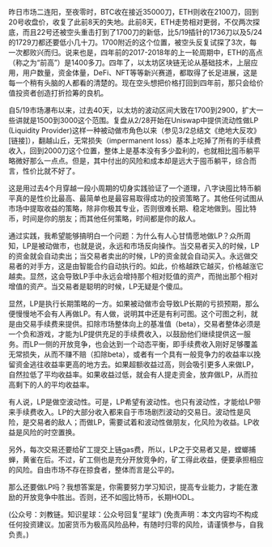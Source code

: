 
昨日市场二连阳，至夜零时，BTC收在接近35000刀，ETH则收在2100刀，回到20号收盘价，收复了此前8天的失地。此前8天，ETH走势相对更弱，不仅两次探底，而且22号还被空头重击打到了1700刀的新低，比5/19插针的1736刀以及5/24的1729刀都还要低小几十刀。1700附近的这个位置，被空头反复试探了3次，每一次都败兴而归。说来也是，四年前的2017-2018年的上一轮周期中，ETH的高点（称之为“前高”）是1400多刀。四年了，以太坊区块链无论从基础技术，上层应用，用户数量，资金体量，DeFi、NFT等等新兴赛道，都取得了长足进展，这是每一个稍有头脑的人都看的清楚的。现在空头想把价格打回到四年前，那只会给价值投资者创造打折捡筹的良机。

自5/19市场瀑布以来，过去40天，以太坊的波动区间大致在1700到2900，扩大一些讲就是1500到3000这个范围。复盘从2/28开始在Uniswap中提供流动性做LP (Liquidity Provider)这样一种被动做市角色以来（参见3/2总结文《绝地大反攻》[链接]），翻越山丘，无常损失（impermanent loss）基本上吃掉了所有的手续费收入，回到2000刀这个位置，整体上是基本没有多少盈利的，也就相比囤币躺平略微好那么一点点。但是，其中付出的风险和成本却是远大于囤币躺平，综合而言，性价比就不好了。

这是用过去4个月穿越一段小周期的切身实践验证了一个道理，八字诀囤比特币躺平真的是性价比最高、最简单也是最容易取得成功的投资策略了。其他任何试图从市场中提取收益的策略，除非你极其专业，否则很难长期、稳定地做到。囤比特币，时间是你的朋友；而其他任何策略，时间都是你的敌人。

通过实践，我希望能够搞明白一个问题：为什么有人心甘情愿地做LP？众所周知，LP是被动做市，也就是说，永远和市场反向操作。当交易者买入的时候，LP的资金就会自动卖出；当交易者卖出的时候，LP的资金就会自动买入。永远做交易者的对手方，这是由智能合约自动执行的。如此，价格越跌它越买，价格越涨它越卖。显然，这会导致LP手中永远会增持那个相对贬值的资产，而抛出那个相对增值的资产。当交易者是聪明的时候，LP无疑是个傻瓜。

显然，LP是执行长期策略的一方。如果被动做市会导致LP长期的亏损预期，那么便慢慢地不会有人再做LP。有人做，说明其中还是有利可图。这个可图之利，就是由交易手续费来提供。扣除市场整体向上的基准值（beta），交易者整体必须是一个负和游戏，才能为LP提供充足的手续费收入，以鼓励他们继续提供这一服务。而LP一侧的开放竞争，也会达到一个动态平衡，即手续费收入刚好足够覆盖无常损失，从而不赚不赔（扣除beta），或者有一个具有一般竞争力的收益率以挽留资金逃往收益率更高的地方去。如果超额收益过高，则会吸引更多人来做LP，自然拉低了平均收益率。如果收益过低，就会有人提走资金，放弃做LP，从而拉高剩下的人的平均收益率。

有人说，LP是做空波动性。可是，LP希望有波动性。也只有波动性，才能给LP带来手续费收入。LP的大部分收入都来自于市场剧烈波动的交易日。波动性是风险，是交易者的敌人；而做LP，需要试着和波动性做朋友，化风险为收益。LP收益是风险的时空置换。

另外，每次交易还要给矿工提交上链gas费，所以，LP之于交易者又是，螳螂捕蝉，黄雀在后。不过，矿工侧也是充分开放竞争的，矿工得此收益，便要承担相应的风险。自由市场不存在掠食者，整体而言是公平的。

那么还要做LP吗？我想答案是，你需要努力学习知识，提高专业能力，才能在激励的开放竞争中胜出。否则，还不如囤比特币，长期HODL。

(公众号：刘教链。知识星球：公众号回复“星球”)
(免责声明：本文内容均不构成任何投资建议。加密货币为极高风险品种，有随时归零的风险，请谨慎参与，自我负责。)
